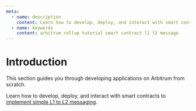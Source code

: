 ```yaml
---
meta:
  - name: description
    content: Learn how to develop, deploy, and interact with smart contracts on the Arbitrum network.
  - name: keywords
    content: arbitrum rollup tutorial smart contract l1 l2 message
---
```


# Introduction

This section guides you through developing applications on Arbitrum from scratch.

Learn how to develop, deploy, and interact with smart contracts to [implement simple L1 to L2 messaging](/tutorials/arbitrum/simple-l1-to-l2-messaging).
